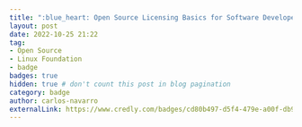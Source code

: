 ```yaml
---
title: ":blue_heart: Open Source Licensing Basics for Software Developers"
layout: post
date: 2022-10-25 21:22
tag:
- Open Source
- Linux Foundation
- badge
badges: true
hidden: true # don't count this post in blog pagination
category: badge
author: carlos-navarro
externalLink: https://www.credly.com/badges/cd80b497-d5f4-479e-a00f-db990c13bff0
---
```

